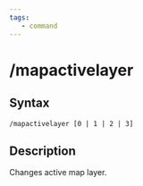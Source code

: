 ```yaml
---
tags:
   - command
---
```

# /mapactivelayer

## Syntax

```eqcommand
/mapactivelayer [0 | 1 | 2 | 3] 
```

## Description

Changes active map layer. 
